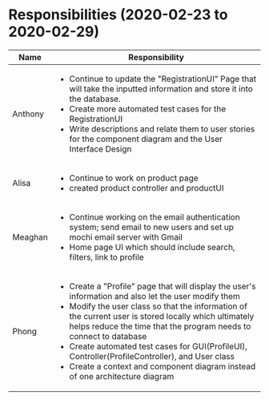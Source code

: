 # Responsibilities (2020-02-23 to 2020-02-29)

| Name | Responsibility |
|----|------------|
| Anthony | <ul><li>Continue to update the "RegistrationUI" Page that will take the inputted information and store it into the database.</li><li>Create more automated test cases for the RegistrationUI</li><li>Write descriptions and relate them to user stories for the component diagram and the User Interface Design</li></ul> |
| Alisa | <ul><li>Continue to work on product page </li><li> created product controller and productUI|
| Meaghan | <ul><li>Continue working on the email authentication system; send email to new users and set up mochi email server with Gmail</li><li>Home page UI which should include search, filters, link to profile</li></ul> |
| Phong | <ul><li>Create a "Profile" page that will display the user's information and also let the user modify them</li><li>Modify the user class so that the information of the current user is stored locally which ultimately helps reduce the time that the program needs to connect to database</li><li>Create automated test cases for GUI(ProfileUI), Controller(ProfileController), and User class</li><li>Create a context and component diagram instead of one architecture diagram</li></ul> |
